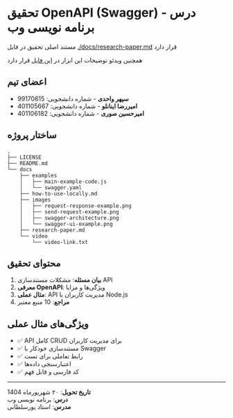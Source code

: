 # تحقیق OpenAPI (Swagger) - درس برنامه نویسی وب

مستند اصلی تحقیق در فایل [./docs/research-paper.md](./docs/research-paper.md) قرار دارد

همچنین ویدئو توضیحات این ابزار در [این فایل](https://github.com/sepehrvahedi/openapi-swagger/blob/main/docs/video/Video-compressed.mp4) قرار دارد


## اعضای تیم

- **سپهر واحدی** - شماره دانشجویی: 99170615
- **امیررضا اینانلو** - شماره دانشجویی: 401105667
- **امیرحسین صوری** - شماره دانشجویی: 401106182

## ساختار پروژه

```
.
├── LICENSE
├── README.md
└── docs
    ├── examples
    │   ├── main-example-code.js
    │   └── swagger.yaml
    ├── how-to-use-locally.md
    ├── images
    │   ├── request-response-example.png
    │   ├── send-request-example.png
    │   ├── swagger-architecture.png
    │   └── swagger-ui-example.png
    ├── research-paper.md
    └── video
        └── video-link.txt
```

## محتوای تحقیق

1. **بیان مسئله**: مشکلات مستندسازی API
2. **معرفی OpenAPI**: ویژگی‌ها و مزایا
3. **مثال عملی**: API مدیریت کاربران با Node.js
4. **مراجع**: 10 منبع معتبر

## ویژگی‌های مثال عملی

- ✅ API کامل CRUD برای مدیریت کاربران
- ✅ مستندسازی خودکار با Swagger
- ✅ رابط تعاملی برای تست
- ✅ اعتبارسنجی داده‌ها
- ✅ کد فارسی و قابل فهم

---

**تاریخ تحویل**: ۲۰ شهریورماه 1404  
**درس**: برنامه نویسی وب  
**مدرس**: استاد پورسلطانی
